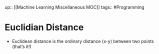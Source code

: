 up:: [[Machine Learning Miscellaneous MOC]]
tags:: #Programming 
# Euclidian Distance
- Euclidean distance is the ordinary distance (x-y) between two points (that’s it!)
